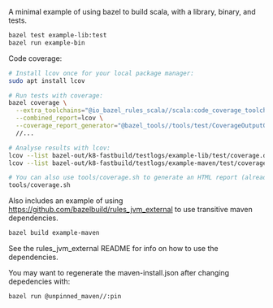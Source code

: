 A minimal example of using bazel to build scala, with a library, binary, and tests.

```bash
bazel test example-lib:test
bazel run example-bin
```

Code coverage:

```bash
# Install lcov once for your local package manager:
sudo apt install lcov

# Run tests with coverage:
bazel coverage \
  --extra_toolchains="@io_bazel_rules_scala//scala:code_coverage_toolchain" \
  --combined_report=lcov \
  --coverage_report_generator="@bazel_tools//tools/test/CoverageOutputGenerator/java/com/google/devtools/coverageoutputgenerator:Main" \
  //...

# Analyse results with lcov:
lcov --list bazel-out/k8-fastbuild/testlogs/example-lib/test/coverage.dat
lcov --list bazel-out/k8-fastbuild/testlogs/example-maven/test/coverage.dat

# You can also use tools/coverage.sh to generate an HTML report (already includes running coverage):
tools/coverage.sh
```

Also includes an example of using https://github.com/bazelbuild/rules_jvm_external to use transitive maven dependencies.

```bash
bazel build example-maven
```

See the rules_jvm_external README for info on how to use the dependencies.

You may want to regenerate the maven-install.json after changing depedencies with:

```bash
bazel run @unpinned_maven//:pin
```